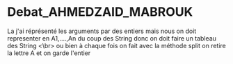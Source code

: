 # Debat_AHMEDZAID_MABROUK

La j'ai réprésenté les arguments par des entiers mais nous on doit representer en A1,....,An du coup des String donc on doit faire un tableau des String <\br>
ou bien à chaque fois on fait avec la méthode split on retire la lettre A et on garde l'entier
